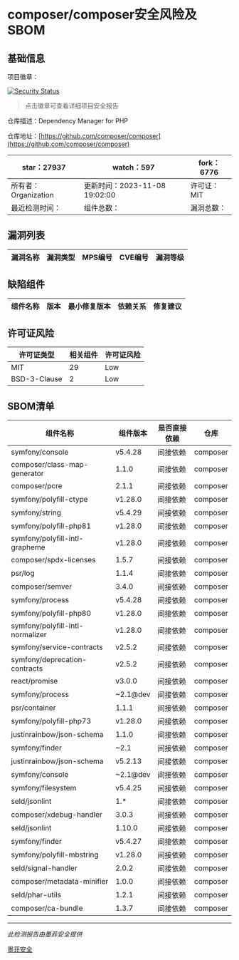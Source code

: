 # composer/composer安全风险及SBOM

## 基础信息

项目徽章：

[![Security Status](https://www.murphysec.com/platform3/v31/badge/1723776271128678400.svg)](https://www.murphysec.com/console/report/1691879488088727552/1723776271128678400)

> 点击徽章可查看详细项目安全报告

仓库描述：Dependency Manager for PHP

仓库地址：[https://github.com/composer/composer](https://github.com/composer/composer)

| star：27937 | watch：597 | fork：6776 |
| ----------- | -------------- | ------------ |
| 所有者：Organization | 更新时间：2023-11-08 19:02:00 | 许可证：MIT |
| 最近检测时间： | 组件总数： | 漏洞总数： |




## 漏洞列表

| 漏洞名称 | 漏洞类型 | MPS编号 | CVE编号 | 漏洞等级 |
| ------- | ------ | ------- | ------ | ----- |





## 缺陷组件

| 组件名称 | 版本 | 最小修复版本 | 依赖关系 | 修复建议 |
| -------- | ---- | ------------ | -------- | -------- |





## 许可证风险

| 许可证类型 | 相关组件 | 许可证风险 |
| ---------- | -------- | ---------- |
|MIT|29|Low|
|BSD-3-Clause|2|Low|




## SBOM清单

| 组件名称 | 组件版本 | 是否直接依赖 | 仓库 |
| -------- | -------- | ------------ | ---- |
|symfony/console|v5.4.28|间接依赖|composer|
|composer/class-map-generator|1.1.0|间接依赖|composer|
|composer/pcre|2.1.1|间接依赖|composer|
|symfony/polyfill-ctype|v1.28.0|间接依赖|composer|
|symfony/string|v5.4.29|间接依赖|composer|
|symfony/polyfill-php81|v1.28.0|间接依赖|composer|
|symfony/polyfill-intl-grapheme|v1.28.0|间接依赖|composer|
|composer/spdx-licenses|1.5.7|间接依赖|composer|
|psr/log|1.1.4|间接依赖|composer|
|composer/semver|3.4.0|间接依赖|composer|
|symfony/process|v5.4.28|间接依赖|composer|
|symfony/polyfill-php80|v1.28.0|间接依赖|composer|
|symfony/polyfill-intl-normalizer|v1.28.0|间接依赖|composer|
|symfony/service-contracts|v2.5.2|间接依赖|composer|
|symfony/deprecation-contracts|v2.5.2|间接依赖|composer|
|react/promise|v3.0.0|间接依赖|composer|
|symfony/process|~2.1@dev|间接依赖|composer|
|psr/container|1.1.1|间接依赖|composer|
|symfony/polyfill-php73|v1.28.0|间接依赖|composer|
|justinrainbow/json-schema|1.1.0|间接依赖|composer|
|symfony/finder|~2.1|间接依赖|composer|
|justinrainbow/json-schema|v5.2.13|间接依赖|composer|
|symfony/console|~2.1@dev|间接依赖|composer|
|symfony/filesystem|v5.4.25|间接依赖|composer|
|seld/jsonlint|1.*|间接依赖|composer|
|composer/xdebug-handler|3.0.3|间接依赖|composer|
|seld/jsonlint|1.10.0|间接依赖|composer|
|symfony/finder|v5.4.27|间接依赖|composer|
|symfony/polyfill-mbstring|v1.28.0|间接依赖|composer|
|seld/signal-handler|2.0.2|间接依赖|composer|
|composer/metadata-minifier|1.0.0|间接依赖|composer|
|seld/phar-utils|1.2.1|间接依赖|composer|
|composer/ca-bundle|1.3.7|间接依赖|composer|


------

*此检测报告由墨菲安全提供*

[墨菲安全](www.murphysec.com)
